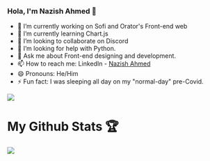 ### Hola, I'm Nazish Ahmed 👋

- 🔭 I’m currently working on Sofi and Orator's Front-end web
- 🌱 I’m currently learning Chart.js
- 👯 I’m looking to collaborate on Discord
- 🤔 I’m looking for help with Python.
- 💬 Ask me about Front-end designing and development.
- 📫 How to reach me: LinkedIn - [Nazish  Ahmed](https://www.linkedin.com/in/nazish-ahmed-920b9a245/)
- 😄 Pronouns: He/Him
- ⚡ Fun fact: I was sleeping all day on my "normal-day" pre-Covid.

<img src="https://github-readme-streak-stats.herokuapp.com/?user=nazish-16&theme=algolia">

<h1>My Github Stats 🏆</h1>

<img src="https://github-readme-stats.vercel.app/api?username=nazish-16&&show_icons=true&title_color=ffffff&icon_color=bb2acf&text_color=daf7dc&bg_color=151515">
